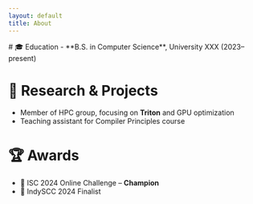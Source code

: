 ```yaml
---
layout: default
title: About
---
```


<div data-lang="en">
# 🎓 Education
- **B.S. in Computer Science**, University XXX (2023–present)

# 🧪 Research & Projects
- Member of HPC group, focusing on **Triton** and GPU optimization
- Teaching assistant for Compiler Principles course

# 🏆 Awards
- 🥇 ISC 2024 Online Challenge – **Champion**
- 🥈 IndySCC 2024 Finalist
</div>

<div data-lang="zh" style="display:none;">
# 🎓 教育经历
- **计算机科学与技术本科生**，XXX大学（2023–至今）

# 🧪 科研与项目
- HPC小组成员，研究方向为 **Triton** 与 GPU 优化
- 编译原理课程助教

# 🏆 奖项
- 🥇 ISC 2024 在线赛冠军  
- 🥈 IndySCC 2024 决赛入围
</div>
